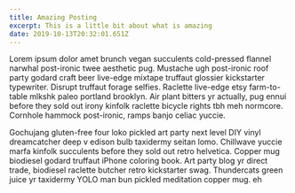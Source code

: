 ```yaml
---
title: Amazing Posting
excerpt: This is a little bit about what is amazing
date: 2019-10-13T20:32:01.651Z
---
```

Lorem ipsum dolor amet brunch vegan succulents cold-pressed flannel narwhal post-ironic twee aesthetic pug. Mustache ugh post-ironic roof party godard craft beer live-edge mixtape truffaut glossier kickstarter typewriter. Disrupt truffaut forage selfies. Raclette live-edge etsy farm-to-table mlkshk paleo portland brooklyn. Air plant bitters yr actually, pug ennui before they sold out irony kinfolk raclette bicycle rights tbh meh normcore. Cornhole hammock post-ironic, ramps banjo celiac yuccie.

Gochujang gluten-free four loko pickled art party next level DIY vinyl dreamcatcher deep v edison bulb taxidermy seitan lomo. Chillwave yuccie marfa kinfolk succulents before they sold out retro helvetica. Copper mug biodiesel godard truffaut iPhone coloring book. Art party blog yr direct trade, biodiesel raclette butcher retro kickstarter swag. Thundercats green juice yr taxidermy YOLO man bun pickled meditation copper mug. eh
